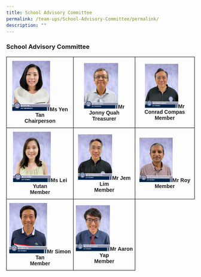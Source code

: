 ```yaml
---
title: School Advisory Committee
permalink: /team-ups/School-Advisory-Committee/permalink/
description: ""
---
```

### **School Advisory Committee**

<style type="text/css">
.tg  {border-collapse:collapse;border-spacing:0;}
.tg td{border-color:black;border-style:solid;border-width:1px;font-family:Arial, sans-serif;font-size:14px;
  overflow:hidden;padding:10px 5px;word-break:normal;}
.tg th{border-color:black;border-style:solid;border-width:1px;font-family:Arial, sans-serif;font-size:14px;
  font-weight:normal;overflow:hidden;padding:10px 5px;word-break:normal;}
.tg .tg-f4yw{background-color:#FFF;text-align:center;vertical-align:middle}
.tg .tg-vgmr{background-color:#;text-align:center;vertical-align:middle}
</style>
<table class="tg">
<thead>
  <tr>
    <td colspan="3" class="tg-vgmr"><img style="width:60%" src="/images/Our%20Team%20UPS/SAC/Ms%20Yen%20Tan.jpg"><span style="font-weight:bold">Ms Yen Tan<br>Chairperson</span></td>
		 <td colspan="3" class="tg-vgmr"><img style="width:60%" src="/images/Our%20Team%20UPS/SAC/Mr%20Johnny%20Quah.jpg"><span style="font-weight:bold">Mr Jonny Quah</span><br><span style="font-weight:bold">Treasurer</span></td>
    <td colspan="3" class="tg-vgmr"><img style="width:60%" src="/images/Our%20Team%20UPS/SAC/Mr%20Conrad%20Campos.jpg"><span style="font-weight:bold">Mr Conrad Compas<br>Member</span><br></td>
		<tr>
    <td colspan="3" class="tg-vgmr"><img style="width:60%" src="/images/Our%20Team%20UPS/SAC/Ms%20Lei%20Yutan.jpg"><span style="font-weight:bold">Ms Lei Yutan<br>Member</span></td>
		 <td colspan="3" class="tg-vgmr"><img style="width:60%" src="/images/Our%20Team%20UPS/SAC/Mr%20Lim%20Chong%20Beng%20Jem.jpg"><span style="font-weight:bold">Mr Jem Lim<br>Member</span></td>
    <td colspan="3" class="tg-vgmr"><img style="width:60%" src="/images/Our%20Team%20UPS/SAC/Mr%20Roy.jpg"><span style="font-weight:bold">Mr Roy<br> Member</span><br></td>
		</tr>
	<tr>
    <td colspan="3" class="tg-vgmr"><img style="width:60%" src="/images/Our%20Team%20UPS/SAC/Mr%20Simon%20Tan.jpg"><span style="font-weight:bold">Mr Simon Tan<br>Member</span></td>
		 <td colspan="3" class="tg-vgmr"><img style="width:60%" src="/images/Our%20Team%20UPS/SAC/Mr%20Aaron%20Yap.jpg"><span style="font-weight:bold">Mr Aaron Yap<br>Member</span></td>
    </tr>